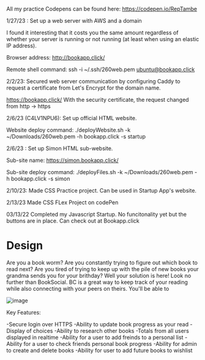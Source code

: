 All my practice Codepens can be found here:
https://codepen.io/RepTambe

1/27/23 :
Set up a web server with AWS and a domain

I found it interesting that it costs you the same amount regardless of whether your server is running or not running (at least when using an elastic IP address).

Browser address: http://bookapp.click/

Remote shell command: ssh -i ~/.ssh/260web.pem ubuntu@bookapp.click

2/2/23:
Secured web server communication by configuring Caddy to request a certificate from Let's Encrypt for the domain name.

https://bookapp.click/
With the security certificate, the request changed from http -> https

2/6/23 (C4LV1NPU6):
Set up official HTML website.


Website deploy command: ./deployWebsite.sh -k ~/Downloads/260web.pem -h bookapp.click -s startup


2/6/23 :
Set up Simon HTML sub-website.


Sub-site name: https://simon.bookapp.click/

Sub-site deploy command: ./deployFiles.sh -k ~/Downloads/260web.pem -h bookapp.click -s simon

2/10/23:
Made CSS Practice project. Can be used in Startup App's website.

2/13/23
Made CSS FLex Project on codePen

03/13/22
Completed my Javascript Startup. No funcitonality yet but the buttons are in place.
Can check out at Bookapp.click



# Design

Are you a book worm? Are you constantly trying to figure out which book to read next? Are you tired of trying to keep up with the pile of new books your grandma sends you for your brithday? Well your solution is here!
Look no further than BookSocial. BC is a great way to keep track of your reading while also connecting with your peers on theirs. You'll be able to 

![image](https://user-images.githubusercontent.com/56054621/215150230-fcd7d947-117e-4cfb-b74c-0e050603bb79.png)

Key Features:

  -Secure login over HTTPS
  -Ability to update book progress as your read
  -Display of choices
  -Ability to research other books
  -Totals from all users displayed in realtime
  -Ability for a user to add freinds to a personal list
  -Ability for a user to check friends personal book progress
  -Ability for admin to create and delete books
  -Ability for user to add future books to wishlist
